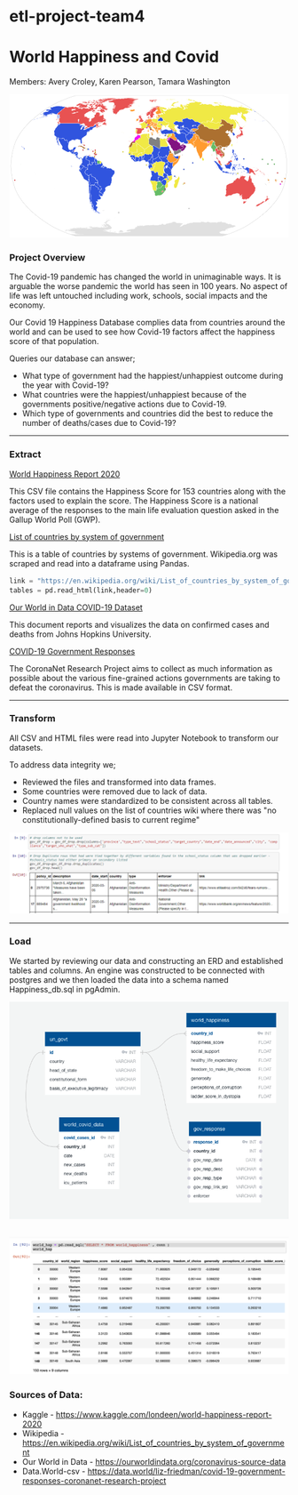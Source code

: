 # etl-project-team4

# World Happiness and Covid
Members: Avery Croley, Karen Pearson, Tamara Washington

 ![globe_image.png](./Tamey_working_directory/Images/globe_image.png)

### **Project Overview**
The Covid-19 pandemic has changed the world in unimaginable ways. It is arguable the worse pandemic the world has seen in 100 years. No aspect of life was left untouched including work, schools, social impacts and the economy. 

Our Covid 19 Happiness Database complies data from countries around the world and can be used to see how Covid-19 factors affect the happiness score of that population.

Queries our database can answer;

- What type of government had the happiest/unhappiest outcome during the year with Covid-19?
- What countries were the happiest/unhappiest because of the governments positive/negative actions due to Covid-19.
- Which type of governments and countries did the best to reduce the number of deaths/cases due to Covid-19?

---
### **Extract**
[World Happiness Report 2020](https://www.kaggle.com/londeen/world-happiness-report-2020 "World Happiness Report 2020")

This CSV file contains the Happiness Score for 153 countries along with the factors used to explain the score. The Happiness Score is a national average of the responses to the main life evaluation question asked in the Gallup World Poll (GWP).

[List of countries by system of government](https://en.wikipedia.org/wiki/List_of_countries_by_system_of_government "List of countries by system of government")

This is a table of countries by systems of government. Wikipedia.org was scraped and read into a dataframe using Pandas. 

~~~Python
link = "https://en.wikipedia.org/wiki/List_of_countries_by_system_of_government"
tables = pd.read_html(link,header=0)
~~~


[Our World in Data COVID-19 Dataset](https://ourworldindata.org/coronavirus-source-data "Our World in Data COVID-19 Dataset")

This document reports and visualizes the data on confirmed cases and deaths from Johns Hopkins University.


[COVID-19 Government Responses](https://data.world/liz-friedman/covid-19-government-responses-coronanet-research-project "COVID-19 Government Responses")

The CoronaNet Research Project aims to collect as much information as possible about the various fine-grained actions governments are taking to defeat the coronavirus. This is made available in CSV format.

---
### **Transform**
All CSV and HTML files were read into Jupyter Notebook to transform our datasets. 

To address data integrity we;

- Reviewed the files and transformed into data frames. 
- Some countries were removed due to lack of data.
- Country names were standardized to be consistent across all tables.
- Replaced null values on the list of countries wiki where there was "no constitutionally-defined basis to current regime"

![kwn_transform.png](./Tamey_working_directory/Images/kwn_transform.PNG)

---

### **Load**

We started by reviewing our data and constructing an ERD and established tables and columns. An engine was constructed to be connected with postgres and we then loaded the data into a schema named Happiness_db.sql in pgAdmin.

![ERD_team_4.png](./Tamey_working_directory/Images/ERD_team_4.png)

![load_image.png](./Tamey_working_directory/Images/load_image.png)
---

### **Sources of Data:**
- Kaggle - https://www.kaggle.com/londeen/world-happiness-report-2020
- Wikipedia - https://en.wikipedia.org/wiki/List_of_countries_by_system_of_government
- Our World in Data - https://ourworldindata.org/coronavirus-source-data
- Data.World-csv - https://data.world/liz-friedman/covid-19-government-responses-coronanet-research-project
